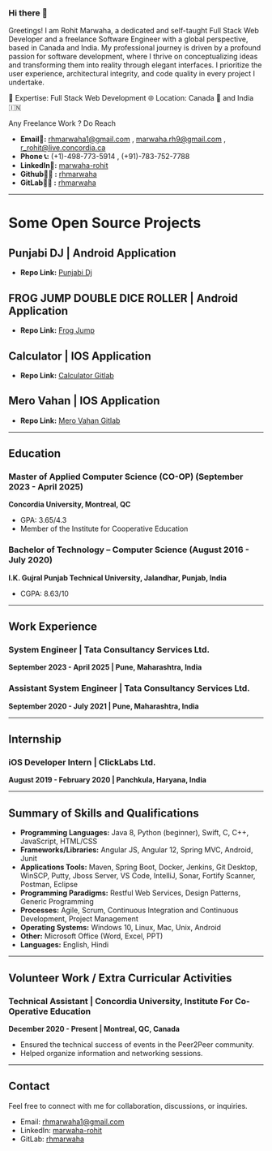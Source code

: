 

<!--
**Rhmarwaha/Rhmarwaha** is a ✨ _special_ ✨ repository because its `README.md` (this file) appears on your GitHub profile.

Here are some ideas to get you started:

- 🔭 I’m currently working on ...
- 🌱 I’m currently learning ...
- 👯 I’m looking to collaborate on ...
- 🤔 I’m looking for help with ...
- 💬 Ask me about ...
- 📫 How to reach me: ...
- 😄 Pronouns: ...
- ⚡ Fun fact: ...
-->

### Hi there 👋
Greetings! I am Rohit Marwaha, a dedicated and self-taught Full Stack Web Developer and a freelance Software Engineer with a global perspective, based in Canada and India. My professional journey is driven by a profound passion for software development, where I thrive on conceptualizing ideas and transforming them into reality through elegant interfaces. I prioritize the user experience, architectural integrity, and code quality in every project I undertake.

🚀 Expertise: Full Stack Web Development
🌐 Location: Canada 🍁 and India 🇮🇳

Any Freelance Work ? Do Reach
- **Email📧:** rhmarwaha1@gmail.com , marwaha.rh9@gmail.com , r_rohit@live.concordia.ca
- **Phone 📞:** (+1)-498-773-5914 , (+91)-783-752-7788
- **LinkedIn🔗:** [marwaha-rohit](https://www.linkedin.com/in/marwaha-rohit)
- **Github🐱‍💻 :** [rhmarwaha](https://github.com/rhmarwaha)
- **GitLab🐱‍💻 :** [rhmarwaha](https://gitlab.com/rhmarwaha)

---

# Some Open Source Projects

## Punjabi DJ | Android Application
- **Repo Link:** [Punjabi Dj](https://github.com/Rhmarwaha/PUNJABI_DJ)

## FROG JUMP DOUBLE DICE ROLLER | Android Application
- **Repo Link:** [Frog Jump](https://github.com/Rhmarwaha/FROG_JUMP_DICE_ROLLER)

## Calculator | IOS Application
- **Repo Link:** [Calculator Gitlab](https://gitlab.com/rhmarwaha/calculator)

## Mero Vahan | IOS Application
- **Repo Link:** [Mero Vahan Gitlab](https://gitlab.com/rhmarwaha/mero-vahan)

---

## Education

### Master of Applied Computer Science (CO-OP) (September 2023 - April 2025)
**Concordia University, Montreal, QC**
- GPA: 3.65/4.3
- Member of the Institute for Cooperative Education

### Bachelor of Technology – Computer Science (August 2016 -  July 2020)
**I.K. Gujral Punjab Technical University, Jalandhar, Punjab, India**
- CGPA: 8.63/10

---

## Work Experience

### System Engineer | Tata Consultancy Services Ltd.
**September 2023 - April 2025 | Pune, Maharashtra, India**

### Assistant System Engineer | Tata Consultancy Services Ltd.
**September 2020 - July 2021 | Pune, Maharashtra, India**

---

## Internship

### iOS Developer Intern | ClickLabs Ltd.
**August 2019 - February 2020 | Panchkula, Haryana, India**


---

## Summary of Skills and Qualifications

- **Programming Languages:** Java 8, Python (beginner), Swift, C, C++, JavaScript, HTML/CSS
- **Frameworks/Libraries:** Angular JS, Angular 12, Spring MVC, Android, Junit
- **Applications Tools:** Maven, Spring Boot, Docker, Jenkins, Git Desktop, WinSCP, Putty, Jboss Server, VS Code, IntelliJ, Sonar, Fortify Scanner, Postman, Eclipse
- **Programming Paradigms:** Restful Web Services, Design Patterns, Generic Programming
- **Processes:** Agile, Scrum, Continuous Integration and Continuous Development, Project Management
- **Operating Systems:** Windows 10, Linux, Mac, Unix, Android
- **Other:** Microsoft Office (Word, Excel, PPT)
- **Languages:** English, Hindi

---


## Volunteer Work / Extra Curricular Activities

### Technical Assistant | Concordia University, Institute For Co-Operative Education
**December 2020 - Present | Montreal, QC, Canada**
- Ensured the technical success of events in the Peer2Peer community.
- Helped organize information and networking sessions.

--- 

## Contact

Feel free to connect with me for collaboration, discussions, or inquiries.

- Email: rhmarwaha1@gmail.com
- LinkedIn: [marwaha-rohit](https://www.linkedin.com/in/marwaha-rohit)
- GitLab: [rhmarwaha](https://gitlab.com/rhmarwaha)